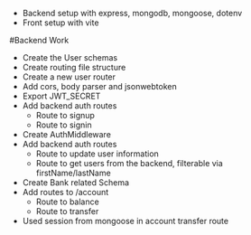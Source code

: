 

- Backend setup with express, mongodb, mongoose, dotenv
- Front setup with vite



#Backend Work

- Create the User schemas
- Create routing file structure
- Create a new user router
- Add cors, body parser and jsonwebtoken
- Export JWT_SECRET
- Add backend auth routes
    - Route to signup
    - Route to signin
- Create AuthMiddleware
- Add backend auth routes
    - Route to update user information
    - Route to get users from the backend, filterable via firstName/lastName
- Create Bank related Schema
- Add routes to /account
    - Route to balance
    - Route to transfer
- Used session from mongoose in account transfer route